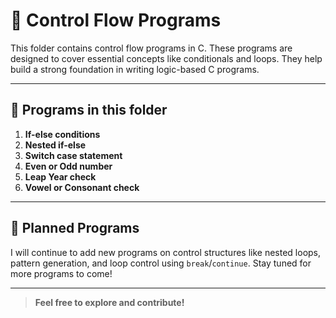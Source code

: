 # 📁 Control Flow Programs

This folder contains control flow programs in C. These programs are designed to cover essential concepts like conditionals and loops. They help build a strong foundation in writing logic-based C programs.

---

## 📝 Programs in this folder

01. **If-else conditions**
02. **Nested if-else**
02. **Switch case statement**
04. **Even or Odd number**
05. **Leap Year check**
06. **Vowel or Consonant check**

---

## 📅 Planned Programs

I will continue to add new programs on control structures like nested loops, pattern generation, and loop control using `break`/`continue`. Stay tuned for more programs to come!

---

> **Feel free to explore and contribute!**
